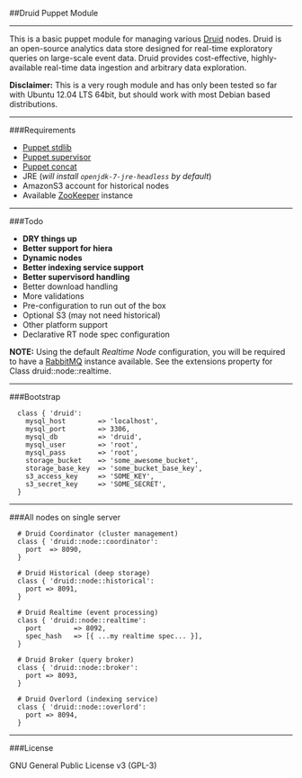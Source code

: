 ##Druid Puppet Module
***
This is a basic puppet module for managing various [Druid] nodes. Druid is an open-source analytics data store designed for real-time exploratory queries on large-scale event data. Druid provides cost-effective, highly-available real-time data ingestion and arbitrary data exploration.

**Disclaimer:** This is a very rough module and has only been tested so far with Ubuntu 12.04 LTS 64bit, but should work with most Debian based distributions.
***
###Requirements
* [Puppet stdlib]
* [Puppet supervisor]
* [Puppet concat]
* JRE (*will install `openjdk-7-jre-headless` by default*)
* AmazonS3 account for historical nodes
* Available [ZooKeeper] instance
***
###Todo
* **DRY things up**
* **Better support for hiera**
* **Dynamic nodes**
* **Better indexing service support**
* **Better supervisord handling**
* Better download handling
* More validations
* Pre-configuration to run out of the box
* Optional S3 (may not need historical)
* Other platform support
* Declarative RT node spec configuration

**NOTE:** Using the default *Realtime Node* configuration, you will be required to have a [RabbitMQ] instance available. See the extensions property for Class druid::node::realtime.

***
###Bootstrap

```
  class { 'druid':
    mysql_host        => 'localhost',
    mysql_port        => 3306,
    mysql_db          => 'druid',
    mysql_user        => 'root',
    mysql_pass        => 'root',
    storage_bucket    => 'some_awesome_bucket',
    storage_base_key  => 'some_bucket_base_key',
    s3_access_key     => 'SOME_KEY',
    s3_secret_key     => 'SOME_SECRET',
  }
```
***
###All nodes on single server
```
  # Druid Coordinator (cluster management)
  class { 'druid::node::coordinator':
    port  => 8090,
  }
  
  # Druid Historical (deep storage)
  class { 'druid::node::historical':
    port => 8091,
  }

  # Druid Realtime (event processing)
  class { 'druid::node::realtime':
    port        => 8092,
    spec_hash   => [{ ...my realtime spec... }],
  }

  # Druid Broker (query broker)
  class { 'druid::node::broker':
    port => 8093,
  }

  # Druid Overlord (indexing service)
  class { 'druid::node::overlord':
    port => 8094,
  }
```
***
###License

GNU General Public License v3 (GPL-3)

[Puppet stdlib]:https://forge.puppetlabs.com/puppetlabs/concat
[Puppet supervisor]:https://forge.puppetlabs.com/puppetlabs/concat
[Puppet concat]:https://forge.puppetlabs.com/puppetlabs/concat
[Druid]:http://druid.io/
[ZooKeeper]:http://zookeeper.apache.org/
[RabbitMQ]:https://www.rabbitmq.com/
